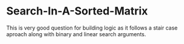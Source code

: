 # Search-In-A-Sorted-Matrix
 This is very good question for building logic as it follows a stair case aproach along with binary and linear search arguments.
